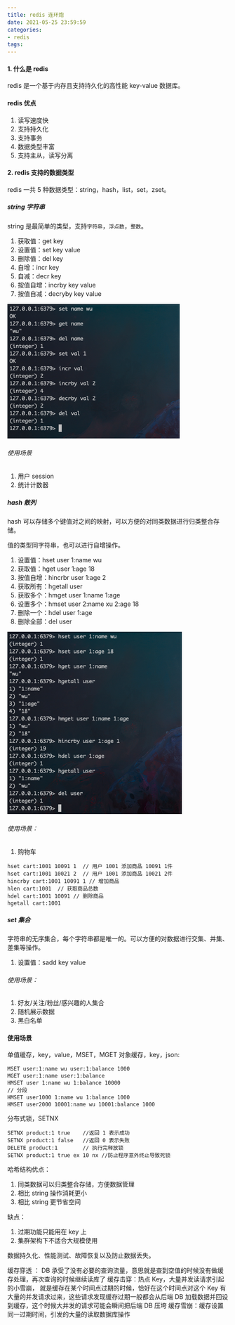 ```yaml
---
title: redis 连环炮
date: 2021-05-25 23:59:59
categories:
- redis
tags:
---
```


#### 1. 什么是 redis

redis 是一个基于内存且支持持久化的高性能 key-value 数据库。

#### redis 优点

1. 读写速度快
2. 支持持久化
3. 支持事务
4. 数据类型丰富
5. 支持主从，读写分离

#### 2. redis 支持的数据类型

redis 一共 5 种数据类型：string，hash，list，set，zset。

##### string 字符串

string 是最简单的类型，支持`字符串`，`浮点数`，`整数`。

1. 获取值：get key
2. 设置值：set key value
3. 删除值：del key
4. 自增：incr key
5. 自减：decr key
6. 按值自增：incrby key value
7. 按值自减：decryby key value

![redis-string](/images/redis-string.png)

###### 使用场景

1. 用户 session
2. 统计计数器

##### hash 散列

hash 可以存储多个键值对之间的映射，可以方便的对同类数据进行归类整合存储。

值的类型同字符串，也可以进行自增操作。

1. 设置值：hset user 1:name wu
2. 获取值：hget user 1:age 18
3. 按值自增：hincrbr user 1:age 2
4. 获取所有：hgetall user
5. 获取多个：hmget user 1:name 1:age
6. 设置多个：hmset user 2:name xu 2:age 18
7. 删除一个：hdel user 1:age
8. 删除全部：del user

![redis-hash](/images/redis-hash.png)

###### 使用场景：

1. 购物车

```shell
hset cart:1001 10091 1  // 用户 1001 添加商品 10091 1件
hset cart:1001 10021 2  // 用户 1001 添加商品 10021 2件
hincrby cart:1001 10091 1 // 增加商品
hlen cart:1001  // 获取商品总数
hdel cart:1001 10091 // 删除商品
hgetall cart:1001
```
##### set 集合

字符串的无序集合，每个字符串都是唯一的。可以方便的对数据进行交集、并集、差集等操作。

1. 设置值：sadd key value


###### 使用场景：

1. 好友/关注/粉丝/感兴趣的人集合
2. 随机展示数据
3. 黑白名单



#### 使用场景
单值缓存，key，value，MSET，MGET
对象缓存，key，json:
```shell
MSET user:1:name wu user:1:balance 1000
MGET user:1:name user:1:balance
HMSET user 1:name wu 1:balance 10000
// 分段
HMSET user1000 1:name wu 1:balance 1000
HMSET user2000 10001:name wu 10001:balance 1000
```

分布式锁，SETNX
```shell
SETNX product:1 true    //返回 1 表示成功
SETNX product:1 false   //返回 0 表示失败
DELETE product:1        // 执行完释放锁
SETNX product:1 true ex 10 nx //防止程序意外终止导致死锁
```


    
哈希结构优点：
1. 同类数据可以归类整合存储，方便数据管理
2. 相比 string 操作消耗更小
3. 相比 string 更节省空间

缺点：
1. 过期功能只能用在 key 上
2. 集群架构下不适合大规模使用


数据持久化、性能测试、故障恢复以及防止数据丢失。



缓存穿透 ： DB 承受了没有必要的查询流量，意思就是查到空值的时候没有做缓存处理，再次查询的时候继续读库了
缓存击穿：热点 Key，大量并发读请求引起的小雪崩， 就是缓存在某个时间点过期的时候，恰好在这个时间点对这个 Key 有大量的并发请求过来，这些请求发现缓存过期一般都会从后端 DB 加载数据并回设到缓存，这个时候大并发的请求可能会瞬间把后端 DB 压垮
缓存雪崩：缓存设置同一过期时间，引发的大量的读取数据库操作